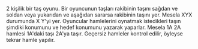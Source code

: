 2 kişilik bir taş oyunu. Bir oyuncunun taşları rakibinin taşını sağdan ve soldan veya yukarıdan ve aşağıdan sararsa rakibinin taşını yer. Mesela XYX durumunda X Y'yi yer. Oyuncular hamlelerini oynatmak istedikleri taşın şimdiki konumunu ve hedef konumunu yazarak yaparlar. Mesela 1A 2A hamlesi 1A'daki taşı 2A'ya taşır. Geçersiz hamleler kontrol edilir, öyleyse tekrar hamle yapılır.
